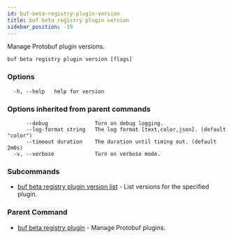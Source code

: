```yaml
---
id: buf-beta-registry-plugin-version
title: buf beta registry plugin version
sidebar_position: -19
---
```

Manage Protobuf plugin versions.

```
buf beta registry plugin version [flags]
```

### Options

```
  -h, --help   help for version
```

### Options inherited from parent commands

```
      --debug               Turn on debug logging.
      --log-format string   The log format [text,color,json]. (default "color")
      --timeout duration    The duration until timing out. (default 2m0s)
  -v, --verbose             Turn on verbose mode.
```

### Subcommands

* [buf beta registry plugin version list](buf-beta-registry-plugin-version-list.md)	 - List versions for the specified plugin.

### Parent Command

* [buf beta registry plugin](buf-beta-registry-plugin.md)	 - Manage Protobuf plugins.
